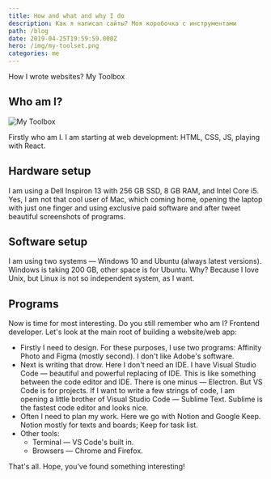 ```yaml
---
title: How and what and why I do
description: Как я написал сайты? Моя коробочка с инструментами
path: /blog
date: 2019-04-25T19:59:59.000Z
hero: /img/my-toolset.png
categories: me
---
```

How I wrote websites? My Toolbox

## Who am I?

![My Toolbox](/img/toolset.jpg)

Firstly who am I. I am starting at web development: HTML, CSS, JS, playing with React.

## Hardware setup

I am using a Dell Inspiron 13 with 256 GB SSD, 8 GB RAM, and Intel Core i5. Yes, I am not that cool user of Mac, which coming home, opening the laptop with just one finger and using exclusive paid software and after tweet beautiful screenshots of programs.

## Software setup

I am using two systems — Windows 10 and Ubuntu (always latest versions). Windows is taking 200 GB, other space is for Ubuntu. Why? Because I love Unix, but Linux is not so independent system, as I want.

## Programs

Now is time for most interesting. Do you still remember who am I? Frontend developer. Let's look at the main root of building a website/web app:

* Firstly I need to design. For these purposes, I use two programs: Affinity Photo and Figma (mostly second). I don't like Adobe's software.
* Next is writing that drow. Here I don't need an IDE. I have Visual Studio Code — beautiful and powerful replacing of IDE. This is like something between the code editor and IDE. There is one minus — Electron. But VS Code is for projects. If I want to write a few strings of code, I am opening a little brother of Visual Studio Code — Sublime Text. Sublime is the fastest code editor and looks nice.
* Often I need to plan my work. Here we go with Notion and Google Keep. Notion mostly for texts and boards; Keep for task list.
* Other tools: 
  * Terminal — VS Code's built in.
  * Browsers — Chrome and Firefox.

That's all. Hope, you've found something interesting!
